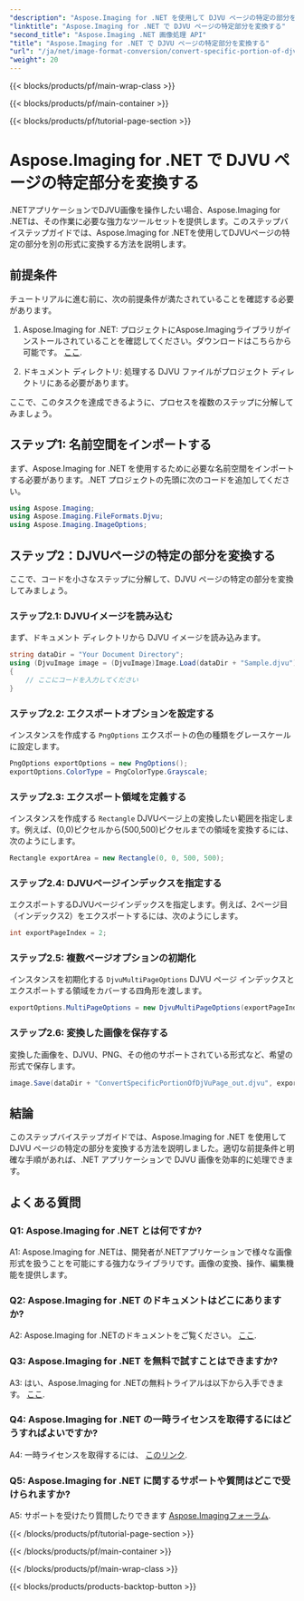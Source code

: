 ```yaml
---
"description": "Aspose.Imaging for .NET を使用して DJVU ページの特定の部分を変換する方法を学びましょう。ステップバイステップのガイドに従ってください。"
"linktitle": "Aspose.Imaging for .NET で DJVU ページの特定部分を変換する"
"second_title": "Aspose.Imaging .NET 画像処理 API"
"title": "Aspose.Imaging for .NET で DJVU ページの特定部分を変換する"
"url": "/ja/net/image-format-conversion/convert-specific-portion-of-djvu-page/"
"weight": 20
---
```


{{< blocks/products/pf/main-wrap-class >}}

{{< blocks/products/pf/main-container >}}

{{< blocks/products/pf/tutorial-page-section >}}

# Aspose.Imaging for .NET で DJVU ページの特定部分を変換する

.NETアプリケーションでDJVU画像を操作したい場合、Aspose.Imaging for .NETは、その作業に必要な強力なツールセットを提供します。このステップバイステップガイドでは、Aspose.Imaging for .NETを使用してDJVUページの特定の部分を別の形式に変換する方法を説明します。

## 前提条件

チュートリアルに進む前に、次の前提条件が満たされていることを確認する必要があります。

1. Aspose.Imaging for .NET: プロジェクトにAspose.Imagingライブラリがインストールされていることを確認してください。ダウンロードはこちらから可能です。 [ここ](https://releases。aspose.com/imaging/net/).

2. ドキュメント ディレクトリ: 処理する DJVU ファイルがプロジェクト ディレクトリにある必要があります。

ここで、このタスクを達成できるように、プロセスを複数のステップに分解してみましょう。

## ステップ1: 名前空間をインポートする

まず、Aspose.Imaging for .NET を使用するために必要な名前空間をインポートする必要があります。.NET プロジェクトの先頭に次のコードを追加してください。

```csharp
using Aspose.Imaging;
using Aspose.Imaging.FileFormats.Djvu;
using Aspose.Imaging.ImageOptions;
```

## ステップ2：DJVUページの特定の部分を変換する

ここで、コードを小さなステップに分解して、DJVU ページの特定の部分を変換してみましょう。

### ステップ2.1: DJVUイメージを読み込む

まず、ドキュメント ディレクトリから DJVU イメージを読み込みます。

```csharp
string dataDir = "Your Document Directory";
using (DjvuImage image = (DjvuImage)Image.Load(dataDir + "Sample.djvu"))
{
    // ここにコードを入力してください
}
```

### ステップ2.2: エクスポートオプションを設定する

インスタンスを作成する `PngOptions` エクスポートの色の種類をグレースケールに設定します。

```csharp
PngOptions exportOptions = new PngOptions();
exportOptions.ColorType = PngColorType.Grayscale;
```

### ステップ2.3: エクスポート領域を定義する

インスタンスを作成する `Rectangle` DJVUページ上の変換したい範囲を指定します。例えば、(0,0)ピクセルから(500,500)ピクセルまでの領域を変換するには、次のようにします。

```csharp
Rectangle exportArea = new Rectangle(0, 0, 500, 500);
```

### ステップ2.4: DJVUページインデックスを指定する

エクスポートするDJVUページインデックスを指定します。例えば、2ページ目（インデックス2）をエクスポートするには、次のようにします。

```csharp
int exportPageIndex = 2;
```

### ステップ2.5: 複数ページオプションの初期化

インスタンスを初期化する `DjvuMultiPageOptions` DJVU ページ インデックスとエクスポートする領域をカバーする四角形を渡します。

```csharp
exportOptions.MultiPageOptions = new DjvuMultiPageOptions(exportPageIndex, exportArea);
```

### ステップ2.6: 変換した画像を保存する

変換した画像を、DJVU、PNG、その他のサポートされている形式など、希望の形式で保存します。

```csharp
image.Save(dataDir + "ConvertSpecificPortionOfDjVuPage_out.djvu", exportOptions);
```

## 結論

このステップバイステップガイドでは、Aspose.Imaging for .NET を使用して DJVU ページの特定の部分を変換する方法を説明しました。適切な前提条件と明確な手順があれば、.NET アプリケーションで DJVU 画像を効率的に処理できます。

## よくある質問

### Q1: Aspose.Imaging for .NET とは何ですか?

A1: Aspose.Imaging for .NETは、開発者が.NETアプリケーションで様々な画像形式を扱うことを可能にする強力なライブラリです。画像の変換、操作、編集機能を提供します。

### Q2: Aspose.Imaging for .NET のドキュメントはどこにありますか?

A2: Aspose.Imaging for .NETのドキュメントをご覧ください。 [ここ](https://reference。aspose.com/imaging/net/).

### Q3: Aspose.Imaging for .NET を無料で試すことはできますか?

A3: はい、Aspose.Imaging for .NETの無料トライアルは以下から入手できます。 [ここ](https://releases。aspose.com/).

### Q4: Aspose.Imaging for .NET の一時ライセンスを取得するにはどうすればよいですか?

A4: 一時ライセンスを取得するには、 [このリンク](https://purchase。aspose.com/temporary-license/).

### Q5: Aspose.Imaging for .NET に関するサポートや質問はどこで受けられますか?

A5: サポートを受けたり質問したりできます [Aspose.Imagingフォーラム](https://forum。aspose.com/).

{{< /blocks/products/pf/tutorial-page-section >}}

{{< /blocks/products/pf/main-container >}}

{{< /blocks/products/pf/main-wrap-class >}}

{{< blocks/products/products-backtop-button >}}